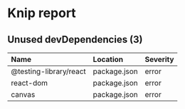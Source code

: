 # Knip report

## Unused devDependencies (3)

| Name                   | Location     | Severity |
| :--------------------- | :----------- | :------- |
| @testing-library/react | package.json | error    |
| react-dom              | package.json | error    |
| canvas                 | package.json | error    |
